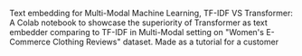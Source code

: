 Text embedding for Multi-Modal Machine Learning, TF-IDF VS Transformer: A Colab notebook to showcase the superiority of Transformer as text embedder comparing to TF-IDF in Multi-Modal setting on "Women's E-Commerce Clothing Reviews" dataset. Made as a tutorial for a customer
